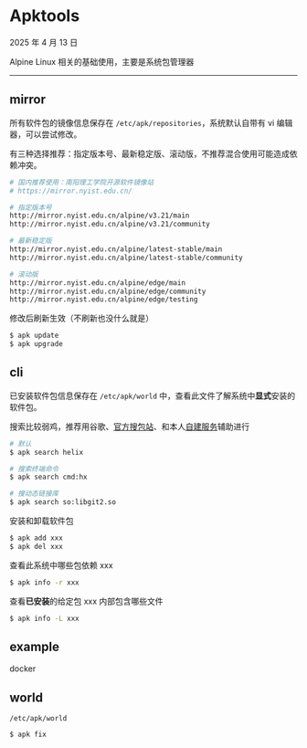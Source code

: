 # Apktools

2025 年 4 月 13 日

Alpine Linux 相关的基础使用，主要是系统包管理器

---

## mirror

所有软件包的镜像信息保存在 `/etc/apk/repositories`，系统默认自带有 vi 编辑器，可以尝试修改。

有三种选择推荐：指定版本号、最新稳定版、滚动版，不推荐混合使用可能造成依赖冲突。

```bash
# 国内推荐使用：南阳理工学院开源软件镜像站
# https://mirror.nyist.edu.cn/

# 指定版本号
http://mirror.nyist.edu.cn/alpine/v3.21/main
http://mirror.nyist.edu.cn/alpine/v3.21/community

# 最新稳定版
http://mirror.nyist.edu.cn/alpine/latest-stable/main
http://mirror.nyist.edu.cn/alpine/latest-stable/community

# 滚动版
http://mirror.nyist.edu.cn/alpine/edge/main
http://mirror.nyist.edu.cn/alpine/edge/community
http://mirror.nyist.edu.cn/alpine/edge/testing
```

修改后刷新生效（不刷新也没什么就是）

```bash
$ apk update
$ apk upgrade
```

## cli

已安装软件包信息保存在 `/etc/apk/world` 中，查看此文件了解系统中**显式**安装的软件包。

搜索比较弱鸡，推荐用谷歌、[官方搜包站](https://pkgs.alpinelinux.org/packages)、和本人[自建服务](https://pkgs.qaq.land/)辅助进行

```bash
# 默认
$ apk search helix

# 搜索终端命令
$ apk search cmd:hx

# 搜动态链接库
$ apk search so:libgit2.so
```

安装和卸载软件包

```bash
$ apk add xxx
$ apk del xxx
```

查看此系统中哪些包依赖 xxx

```bash
$ apk info -r xxx
```

查看**已安装**的给定包 xxx 内部包含哪些文件

```bash
$ apk info -L xxx
```

## example

docker

## world

`/etc/apk/world`

```bash
$ apk fix
```
